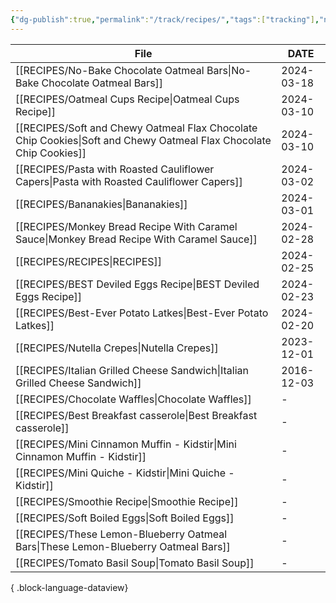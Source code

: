 ```yaml
---
{"dg-publish":true,"permalink":"/track/recipes/","tags":["tracking"],"noteIcon":"","created":"2024-02-25T15:55:00","updated":"2024-02-25 15:59"}
---
```



| File                                                                                                                  | DATE       |
| --------------------------------------------------------------------------------------------------------------------- | ---------- |
| [[RECIPES/No-Bake Chocolate Oatmeal Bars\|No-Bake Chocolate Oatmeal Bars]]                                         | 2024-03-18 |
| [[RECIPES/Oatmeal Cups Recipe\|Oatmeal Cups Recipe]]                                                               | 2024-03-10 |
| [[RECIPES/Soft and Chewy Oatmeal Flax Chocolate Chip Cookies\|Soft and Chewy Oatmeal Flax Chocolate Chip Cookies]] | 2024-03-10 |
| [[RECIPES/Pasta with Roasted Cauliflower Capers\|Pasta with Roasted Cauliflower Capers]]                           | 2024-03-02 |
| [[RECIPES/Bananakies\|Bananakies]]                                                                                 | 2024-03-01 |
| [[RECIPES/Monkey Bread Recipe With Caramel Sauce\|Monkey Bread Recipe With Caramel Sauce]]                         | 2024-02-28 |
| [[RECIPES/RECIPES\|RECIPES]]                                                                                       | 2024-02-25 |
| [[RECIPES/BEST Deviled Eggs Recipe\|BEST Deviled Eggs Recipe]]                                                     | 2024-02-23 |
| [[RECIPES/Best-Ever Potato Latkes\|Best-Ever Potato Latkes]]                                                       | 2024-02-20 |
| [[RECIPES/Nutella Crepes\|Nutella Crepes]]                                                                         | 2023-12-01 |
| [[RECIPES/Italian Grilled Cheese Sandwich\|Italian Grilled Cheese Sandwich]]                                       | 2016-12-03 |
| [[RECIPES/Chocolate Waffles\|Chocolate Waffles]]                                                                   | \-         |
| [[RECIPES/Best Breakfast casserole\|Best Breakfast casserole]]                                                     | \-         |
| [[RECIPES/Mini Cinnamon Muffin - Kidstir\|Mini Cinnamon Muffin - Kidstir]]                                         | \-         |
| [[RECIPES/Mini Quiche - Kidstir\|Mini Quiche - Kidstir]]                                                           | \-         |
| [[RECIPES/Smoothie Recipe\|Smoothie Recipe]]                                                                       | \-         |
| [[RECIPES/Soft Boiled Eggs\|Soft Boiled Eggs]]                                                                     | \-         |
| [[RECIPES/These Lemon-Blueberry Oatmeal Bars\|These Lemon-Blueberry Oatmeal Bars]]                                 | \-         |
| [[RECIPES/Tomato Basil Soup\|Tomato Basil Soup]]                                                                   | \-         |

{ .block-language-dataview}



